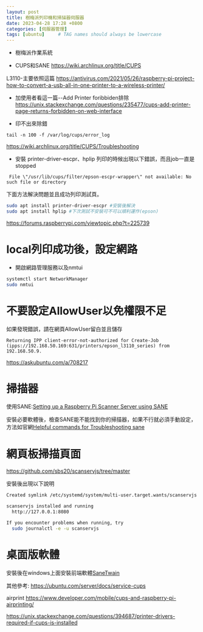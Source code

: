 ```yaml
---
layout: post
title: 樹梅派列印機和掃描器伺服器
date: 2023-04-28 17:28 +0800
categories: [伺服器管理]
tags: [ubuntu]     # TAG names should always be lowercase
---
```


* 樹梅派作業系統


* CUPS和SANE
https://wiki.archlinux.org/title/CUPS

L3110-主要依照這篇
https://antivirus.com/2021/05/26/raspberry-pi-project-how-to-convert-a-usb-all-in-one-printer-to-a-wireless-printer/

* 加使用者看這一篇--Add Printer foribbiden排除
https://unix.stackexchange.com/questions/235477/cups-add-printer-page-returns-forbidden-on-web-interface







* 印不出來除錯
```shell
tail -n 100 -f /var/log/cups/error_log
```
https://wiki.archlinux.org/title/CUPS/Troubleshooting


* 安裝 printer-driver-escpr、hplip
列印的時候出現以下錯誤，而且job一直是stopped
```shell
 File \"/usr/lib/cups/filter/epson-escpr-wrapper\" not available: No such file or directory
```

下面方法解決問題並且成功列印測試頁。
```bash
sudo apt install printer-driver-escpr #安裝後解決
sudo apt install hplip #下次測試不安裝可不可以順利運作(epson)
```
https://forums.raspberrypi.com/viewtopic.php?t=225739



# local列印成功後，設定網路
* 開啟網路管理服務以及nmtui
```bash
systemctl start NetworkManager
sudo nmtui
```

# 不要設定AllowUser以免權限不足
如果發現錯誤，請在網頁AllowUser留白並且儲存
```shell
Returning IPP client-error-not-authorized for Create-Job (ipps://192.168.50.169:631/printers/epson_l3110_series) from 192.168.50.9.
```

https://askubuntu.com/a/708217



# 掃描器
使用SANE:[Setting up a Raspberry Pi Scanner Server using SANE](https://pimylifeup.com/raspberry-pi-scanner-server/)


安裝必要軟體後，檢查SANE能不能找到你的掃描器，如果不行就必須手動設定，方法如官網[Helpful commands for Troubleshooting sane](https://help.ubuntu.com/community/sane_Troubleshooting)


# 網頁板掃描頁面
https://github.com/sbs20/scanservjs/tree/master

安裝後出現以下說明
```bash
Created symlink /etc/systemd/system/multi-user.target.wants/scanservjs.service → /etc/systemd/system/scanservjs.service.

scanservjs installed and running
  http://127.0.0.1:8080

If you encounter problems when running, try
  sudo journalctl -e -u scanservjs
```


# 桌面版軟體
安裝後在windows上面安裝前端軟體[SaneTwain](https://sanetwain.ozuzo.net/)




其他參考:
https://ubuntu.com/server/docs/service-cups


airprint
https://www.developer.com/mobile/cups-and-raspberry-pi-airprinting/

https://unix.stackexchange.com/questions/394687/printer-drivers-required-if-cups-is-installed  




